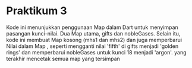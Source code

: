 # Praktikum 3

Kode ini menunjukkan penggunaan Map dalam Dart untuk menyimpan pasangan kunci-nilai. Dua Map utama, gifts dan nobleGases. Selain itu, kode ini membuat Map kosong (mhs1 dan mhs2) dan juga memperbarui Nilai dalam Map , seperti mengganti nilai 'fifth' di gifts menjadi 'golden rings' dan memperbarui nobleGases untuk kunci 18 menjadi 'argon'. yang terakhir mencetak semua map yang tersimpan
